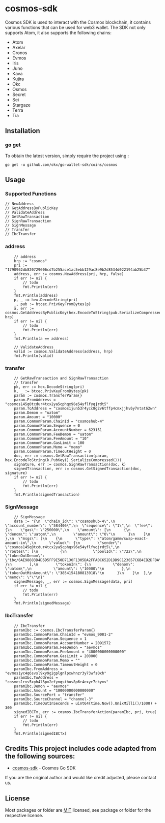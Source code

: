 # cosmos-sdk
Cosmos SDK is used to interact with the Cosmos blockchain, it contains various functions that can be used for web3 wallet.
The SDK not only supports Atom, it also supports the following chains:
- Atom
- Axelar
- Cronos
- Evmos
- Iris
- Juno
- Kava
- Kujira
- Okc
- Osmos
- Secret
- Sei
- Stargaze
- Terra
- Tia

## Installation

### go get

To obtain the latest version, simply require the project using :

```shell
go get -u github.com/okx/go-wallet-sdk/coins/cosmos
```

## Usage

### Supported Functions

```golang
// NewAddress
// GetAddressByPublicKey
// ValidateAddress
// GetRawTransaction
// SignRawTransaction
// SignMessage
// Transfer
// IbcTransfer
```
### address
```golang
	// address
	hrp := "cosmos"
	pri := "1790962db820729606cd7b255ace1ac5ebb129ac8e9b2d8534d022194ab25b37"
	address, err := cosmos.NewAddress(pri, hrp, false)
	if err != nil {
		// todo
		fmt.Println(err)
	}
	fmt.Println(address)
	p, _ := hex.DecodeString(pri)
	_, pub := btcec.PrivKeyFromBytes(p)
	a, err := cosmos.GetAddressByPublicKey(hex.EncodeToString(pub.SerializeCompressed()), hrp)
	if err != nil {
		// todo
		fmt.Println(err)
	}
	fmt.Println(a == address)

	// ValidateAddress
	valid := cosmos.ValidateAddress(address, hrp)
	fmt.Println(valid)
```
### transfer
```golang
	// GetRawTransaction and SignRawTransaction
	// transfer
	pk, err := hex.DecodeString(pri)
	k, _ := btcec.PrivKeyFromBytes(pk)
	param := cosmos.TransferParam{}
	param.FromAddress = "cosmos145q0tcdur4tcx2ya5cphqx96e54yflfyqjrdt5"
	param.ToAddress = "cosmos1jun53r4ycc8g2v6tffp4cmxjjhv6y7ntat62wn"
	param.Demon = "uatom"
	param.Amount = "10000"
	param.CommonParam.ChainId = "cosmoshub-4"
	param.CommonParam.Sequence = 0
	param.CommonParam.AccountNumber = 623151
	param.CommonParam.FeeDemon = "uatom"
	param.CommonParam.FeeAmount = "10"
	param.CommonParam.GasLimit = 100
	param.CommonParam.Memo = "memo"
	param.CommonParam.TimeoutHeight = 0
	doc, err := cosmos.GetRawTransaction(param, hex.EncodeToString(k.PubKey().SerializeCompressed()))
	signature, err := cosmos.SignRawTransaction(doc, k)
	signedTransaction, err := cosmos.GetSignedTransaction(doc, signature)
	if err != nil {
		// todo
		fmt.Println(err)
	}
	fmt.Println(signedTransaction)
```
### SignMessage
```golang
	// SignMessage
	data := "{\n  \"chain_id\": \"cosmoshub-4\",\n  \"account_number\": \"584406\",\n  \"sequence\": \"1\",\n  \"fee\": {\n    \"gas\": \"250000\",\n    \"amount\": [\n      {\n        \"denom\": \"uatom\",\n        \"amount\": \"0\"\n      }\n    ]\n  },\n  \"msgs\": [\n    {\n      \"type\": \"atom/gamm/swap-exact-amount-in\",\n      \"value\": {\n        \"sender\": \"cosmos145q0tcdur4tcx2ya5cphqx96e54yflfyqjrdt5\",\n        \"routes\": [\n          {\n            \"poolId\": \"722\",\n            \"tokenOutDenom\": \"ibc/6AE98883D4D5D5FF9E50D7130F1305DA2FFA0C652D1DD9C123657C6B4EB2DF8A\"\n          }\n        ],\n        \"tokenIn\": {\n          \"denom\": \"uatom\",\n          \"amount\": \"10000\"\n        },\n        \"tokenOutMinAmount\": \"3854154180813018\"\n      }\n    }\n  ],\n  \"memo\": \"\"\n}"
	signedMessage, _, err := cosmos.SignMessage(data, pri)
	if err != nil {
		// todo
		fmt.Println(err)
	}
	fmt.Println(signedMessage)
```
### IbcTransfer
```golang
	// IbcTransfer
	paramIbc := cosmos.IbcTransferParam{}
	paramIbc.CommonParam.ChainId = "evmos_9001-2"
	paramIbc.CommonParam.Sequence = 1
	paramIbc.CommonParam.AccountNumber = 2091572
	paramIbc.CommonParam.FeeDemon = "aevmos"
	paramIbc.CommonParam.FeeAmount = "4000000000000000"
	paramIbc.CommonParam.GasLimit = 200000
	paramIbc.CommonParam.Memo = ""
	paramIbc.CommonParam.TimeoutHeight = 0
	paramIbc.FromAddress = "evmos1yc4q6svsl9xy9g2gplgnlpxwhnzr3y73wfs0xh"
	paramIbc.ToAddress = "cosmos1rvs5xph4l3px2efynqsthus8p6r4exyr7ckyxv"
	paramIbc.Demon = "aevmos"
	paramIbc.Amount = "10000000000000000"
	paramIbc.SourcePort = "transfer"
	paramIbc.SourceChannel = "channel-3"
	paramIbc.TimeOutInSeconds = uint64(time.Now().UnixMilli()/1000) + 300
	signedIBCTx, err := cosmos.IbcTransferAction(paramIbc, pri, true)
	if err != nil {
		// todo
		fmt.Println(err)
	}
	fmt.Println(signedIBCTx)
```

## Credits  This project includes code adapted from the following sources:  
- [cosmos-sdk](https://github.com/cosmos/cosmos-sdk) - Cosmos Go SDK

If you are the original author and would like credit adjusted, please contact us.

## License
Most packages or folder are [MIT](<https://github.com/okx/go-wallet-sdk/blob/main/coins/cosmos/LICENSE>) licensed, see package or folder for the respective license.
